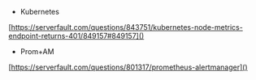 + Kubernetes

[https://serverfault.com/questions/843751/kubernetes-node-metrics-endpoint-returns-401/849157#849157]()

+ Prom+AM

[https://serverfault.com/questions/801317/prometheus-alertmanager]()

